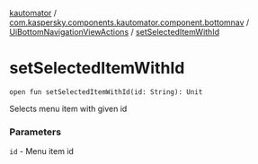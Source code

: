 [kautomator](../../index.md) / [com.kaspersky.components.kautomator.component.bottomnav](../index.md) / [UiBottomNavigationViewActions](index.md) / [setSelectedItemWithId](./set-selected-item-with-id.md)

# setSelectedItemWithId

`open fun setSelectedItemWithId(id: String): Unit`

Selects menu item with given id

### Parameters

`id` - Menu item id